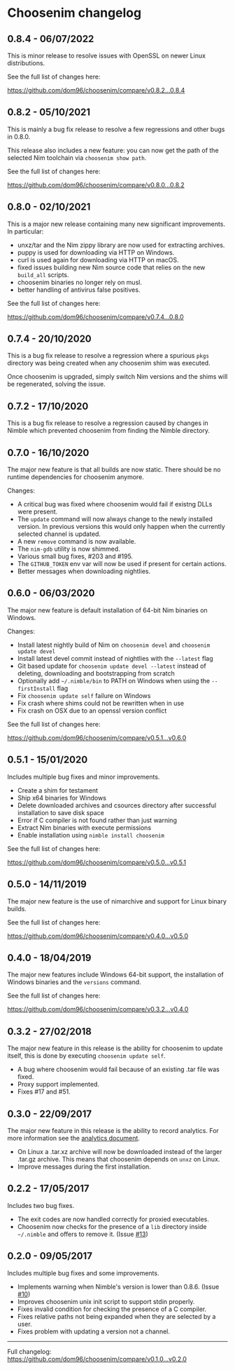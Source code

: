 # Choosenim changelog

## 0.8.4 - 06/07/2022

This is minor release to resolve issues with OpenSSL on newer Linux distributions.

See the full list of changes here:

https://github.com/dom96/choosenim/compare/v0.8.2...0.8.4

## 0.8.2 - 05/10/2021

This is mainly a bug fix release to resolve a few regressions and other bugs in
0.8.0.

This release also includes a new feature: you can now get the path of the
selected Nim toolchain via `choosenim show path`.

See the full list of changes here:

https://github.com/dom96/choosenim/compare/v0.8.0...0.8.2

## 0.8.0 - 02/10/2021

This is a major new release containing many new significant improvements.
In particular:

* unxz/tar and the Nim zippy library are now used for extracting archives.
* puppy is used for downloading via HTTP on Windows.
* curl is used again for downloading via HTTP on macOS.
* fixed issues building new Nim source code that relies on the new `build_all`
scripts.
* choosenim binaries no longer rely on musl.
* better handling of antivirus false positives.

See the full list of changes here:

https://github.com/dom96/choosenim/compare/v0.7.4...0.8.0

## 0.7.4 - 20/10/2020

This is a bug fix release to resolve a regression where a spurious `pkgs`
directory was being created when any choosenim shim was executed.

Once choosenim is upgraded, simply switch Nim versions and the shims will be
regenerated, solving the issue.

## 0.7.2 - 17/10/2020

This is a bug fix release to resolve a regression caused by changes in Nimble
which prevented choosenim from finding the Nimble directory.

## 0.7.0 - 16/10/2020

The major new feature is that all builds are now static. There should be no
runtime dependencies for choosenim anymore.

Changes:

* A critical bug was fixed where choosenim would fail if existng DLLs were present.
* The `update` command will now always change to the newly installed version.
  In previous versions this would only happen when the currently selected
  channel is updated.
* A new `remove` command is now available.
* The `nim-gdb` utility is now shimmed.
* Various small bug fixes, #203 and #195.
* The `GITHUB_TOKEN` env var will now be used if present for certain actions.
* Better messages when downloading nightlies.

## 0.6.0 - 06/03/2020

The major new feature is default installation of 64-bit Nim
binaries on Windows.

Changes:
* Install latest nightly build of Nim on `choosenim devel` and
  `choosenim update devel`
* Install latest devel commit instead of nightlies with the
  `--latest` flag
* Git based update for `choosenim update devel --latest` instead
  of deleting, downloading and bootstrapping from scratch
* Optionally add `~/.nimble/bin` to PATH on Windows when using the
  `--firstInstall` flag
* Fix `choosenim update self` failure on Windows
* Fix crash where shims could not be rewritten when in use
* Fix crash on OSX due to an openssl version conflict

See the full list of changes here:

https://github.com/dom96/choosenim/compare/v0.5.1...v0.6.0

## 0.5.1 - 15/01/2020

Includes multiple bug fixes and minor improvements.

* Create a shim for testament
* Ship x64 binaries for Windows
* Delete downloaded archives and csources directory after successful
  installation to save disk space
* Error if C compiler is not found rather than just warning
* Extract Nim binaries with execute permissions
* Enable installation using `nimble install choosenim`

See the full list of changes here:

https://github.com/dom96/choosenim/compare/v0.5.0...v0.5.1

## 0.5.0 - 14/11/2019

The major new feature is the use of nimarchive and
support for Linux binary builds.

See the full list of changes here:

https://github.com/dom96/choosenim/compare/v0.4.0...v0.5.0

## 0.4.0 - 18/04/2019

The major new features include Windows 64-bit support, the installation
of Windows binaries and the `versions` command.

See the full list of changes here:

https://github.com/dom96/choosenim/compare/v0.3.2...v0.4.0

## 0.3.2 - 27/02/2018

The major new feature in this release is the ability for choosenim to
update itself, this is done by executing ``choosenim update self``.

* A bug where choosenim would fail because of an existing .tar file
  was fixed.
* Proxy support implemented.
* Fixes #17 and #51.

## 0.3.0 - 22/09/2017

The major new feature in this release is the ability to record analytics.
For more information see the
[analytics document](https://github.com/dom96/choosenim/blob/master/analytics.md).

* On Linux a .tar.xz archive will now be downloaded instead of the larger
  .tar.gz archive. This means that choosenim depends on `unxz` on Linux.
* Improve messages during the first installation.

## 0.2.2 - 17/05/2017

Includes two bug fixes.

* The exit codes are now handled correctly for proxied executables.
* Choosenim now checks for the presence of a `lib` directory inside
  ``~/.nimble`` and offers to remove it.
  (Issue [#13](https://github.com/dom96/choosenim/issues/13))

## 0.2.0 - 09/05/2017

Includes multiple bug fixes and some improvements.

* Implements warning when Nimble's version is lower than 0.8.6. (Issue
  [#10](https://github.com/dom96/choosenim/issues/10))
* Improves choosenim unix init script to support stdin properly.
* Fixes invalid condition for checking the presence of a C compiler.
* Fixes relative paths not being expanded when they are selected by a user.
* Fixes problem with updating a version not a channel.

----

Full changelog: https://github.com/dom96/choosenim/compare/v0.1.0...v0.2.0
